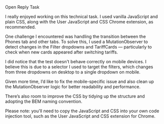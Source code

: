 Open Reply Task

I really enjoyed working on this technical task. I used vanilla JavaScript and plain CSS, along with the User JavaScript and CSS Chrome extension, as recommended.

One challenge I encountered was handling the transition between the Phones tab and other tabs. To solve this, I used a MutationObserver to detect changes in the Filter dropdowns and TariffCards — particularly to check when new cards appeared after switching tariffs.

I did notice that the test doesn't behave correctly on mobile devices. I believe this is due to a selector I used to target the filters, which changes from three dropdowns on desktop to a single dropdown on mobile.

Given more time, I’d like to fix the mobile-specific issue and also clean up the MutationObserver logic for better readability and performance.

There’s also room to improve the CSS by tidying up the structure and adopting the BEM naming convention.

Please note: you'll need to copy the JavaScript and CSS into your own code injection tool, such as the User JavaScript and CSS extension for Chrome.